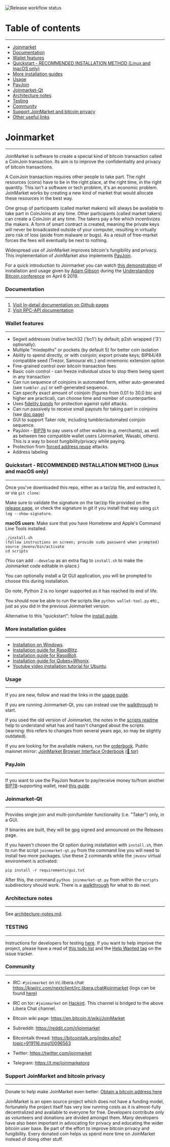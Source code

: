 ![Release workflow status](https://github.com/JoinMarket-Org/joinmarket-clientserver/actions/workflows/unittests.yml/badge.svg)

# Table of contents
---

* [Joinmarket](#joinmarket)
* [Documentation](#documentation)
* [Wallet features](#wallet-features)
* [Quickstart - RECOMMENDED INSTALLATION METHOD (Linux and macOS only)](#quickstart---recommended-installation-method-linux-and-macos-only)
* [More installation guides](#more-installation-guides)
* [Usage](#usage)
* [PayJoin](#payjoin)
* [Joinmarket-Qt](#joinmarket-qt)
* [Architecture notes](#architecture-notes)
* [Testing](#testing)
* [Community](#community)
* [Support JoinMarket and bitcoin privacy](#support-joinmarket-and-bitcoin-privacy)
* [Other useful links](#other-useful-links)


# Joinmarket
---

JoinMarket is software to create a special kind of bitcoin transaction called a CoinJoin transaction. Its aim is to improve the confidentiality and privacy of bitcoin transactions.

A CoinJoin transaction requires other people to take part. The right resources (coins) have to be in the right place, at the right time, in the right quantity. This isn't a software or tech problem, it's an economic problem. JoinMarket works by creating a new kind of market that would allocate these resources in the best way.

One group of participants (called market makers) will always be available to take part in CoinJoins at any time. Other participants (called market takers) can create a CoinJoin at any time. The takers pay a fee which incentivizes the makers. A form of smart contract is created, meaning the private keys will never be broadcasted outside of your computer, resulting in virtually zero risk of loss (aside from malware or bugs). As a result of free-market forces the fees will eventually be next to nothing.

Widespread use of JoinMarket improves bitcoin's fungibility and privacy. This implementation of JoinMarket also implements [PayJoin](https://en.bitcoin.it/wiki/PayJoin).

For a quick introduction to Joinmarket you can watch [this demonstration](https://youtu.be/hwmvZVQ4C4M) of installation and usage given by [Adam Gibson](https://github.com/AdamISZ) during the [Understanding Bitcoin conference](https://understandingbtc.com/) on April 6 2019.

### Documentation
---

1. [Visit In-detail documentation on Github pages](https://joinmarket-org.github.io/joinmarket-clientserver/)
2. [Visit RPC-API documentation](https://joinmarket-org.github.io/joinmarket-clientserver/api/)

### Wallet features
---

* Segwit addresses (native bech32 ('bc1') by default; p2sh wrapped ('3') optionally).
* Multiple "mixdepths" or pockets (by default 5) for better coin isolation
* Ability to spend directly, or with coinjoin; export private keys; BIP84/49 compatible seed (Trezor, Samourai etc.) and mnemonic extension option
* Fine-grained control over bitcoin transaction fees
* Basic coin control - can freeze individual utxos to stop them being spent in any transaction
* Can run sequence of coinjoins in automated form, either auto-generated (see `tumbler.py`) or self-generated sequence.
* Can specify exact amount of coinjoin (figures from 0.01 to 30.0 btc and higher are practical), can choose time and number of counterparties
* Uses [fidelity bonds](docs/fidelity-bonds.md) for protection against sybil attacks.
* Can run passively to receive small payouts for taking part in coinjoins (see [doc page](docs/YIELDGENERATOR.md))
* GUI to support Taker role, including tumbler/automated coinjoin sequence.
* PayJoin - [BIP78](https://github.com/bitcoin/bips/blob/master/bip-0078.mediawiki) to pay users of other wallets (e.g. merchants), as well as between two compatible wallet users (Joinmarket, Wasabi, others). This is a way to boost fungibility/privacy while paying.
* Protection from [forced address reuse](https://en.bitcoin.it/wiki/Privacy#Forced_address_reuse) attacks.
* Address labeling

### Quickstart - RECOMMENDED INSTALLATION METHOD (Linux and macOS only)
---


Once you've downloaded this repo, either as a tar/zip file, and extracted it, or via `git clone`:

Make sure to validate the signature on the tar/zip file provided on the [release page](https://github.com/Joinmarket-Org/joinmarket-clientserver/releases),
or check the signature in git if you install that way using `git log --show-signature`.

**macOS users**: Make sure that you have Homebrew and Apple's Command Line Tools installed.

    ./install.sh
    (follow instructions on screen; provide sudo password when prompted)
    source jmvenv/bin/activate
    cd scripts

(You can add `--develop` as an extra flag to `install.sh` to make the Joinmarket code editable in-place.)

You can optionally install a Qt GUI application, you will be prompted to choose this during installation.

Do note, Python 2 is no longer supported as it has reached its end of life.

You should now be able to run the scripts like `python wallet-tool.py` etc., just as you did in the previous Joinmarket version.

Alternative to this "quickstart": follow the [install guide](docs/INSTALL.md).

### More installation guides
---


* [Installation on Windows](docs/INSTALL.md#installation-on-windows).
* [Installation guide for RaspiBlitz](https://github.com/openoms/bitcoin-tutorials/blob/master/joinmarket/README.md).
* [Installation guide for RaspiBolt](https://github.com/kristapsk/raspibolt-extras/blob/master/joinmarket.md).
* [Installation guide for Qubes+Whonix](https://github.com/qubenix/qubes-whonix-bitcoin/blob/master/1_joinmarket.md).
* [Youtube video installation tutorial for Ubuntu](https://www.youtube.com/watch?v=zTCC86IUzWo).

### Usage
---


If you are new, follow and read the links in the [usage guide](docs/USAGE.md).

If you are running Joinmarket-Qt, you can instead use the [walkthrough](docs/JOINMARKET-QT-GUIDE.md) to start.

If you used the old version of Joinmarket, the notes in the [scripts readme](scripts/README.md) help to understand what has and hasn't changed about the scripts (warning: this refers to changes from several years ago, so may be slightly outdated).

If you are looking for the available makers, run the [orderbook](docs/orderbook.md).
Public mainnet mirror: [JoinMarket Browser Interface Orderbook](https://nixbitcoin.org/orderbook) [(🧅 tor)](http://qvzlxbjvyrhvsuyzz5t63xx7x336dowdvt7wfj53sisuun4i4rdtbzid.onion/orderbook)

### PayJoin
---


If you want to use the PayJoin feature to pay/receive money to/from another [BIP78]((https://github.com/bitcoin/bips/blob/master/bip-0078.mediawiki))-supporting wallet, read [this guide](docs/PAYJOIN.md).

### Joinmarket-Qt
---

Provides single join and multi-join/tumbler functionality (i.e. "Taker") only, in a GUI.

If binaries are built, they will be gpg signed and announced on the Releases page.

If you haven't chosen the Qt option during installation with `install.sh`, then to run the script `joinmarket-qt.py` from the command line you will need to install two more packages.  Use these 2 commands while the `jmvenv` virtual environment is activated:

```
pip install -r requirements/gui.txt
```
After this, the command `python joinmarket-qt.py` from within the `scripts` subdirectory should work.
There is a [walkthrough](docs/JOINMARKET-QT-GUIDE.md) for what to do next.

### Architecture notes
---

See [architecture-notes.md](docs/architecture-notes.md).

### TESTING
---

Instructions for developers for testing [here](docs/TESTING.md). If you want to help improve the project, please have a read of [this todo list](docs/TODO.md) and the [Help Wanted tag](https://github.com/JoinMarket-Org/joinmarket-clientserver/issues?q=is%3Aissue+is%3Aopen+label%3A%22help+wanted%22) on the issue tracker.

### Community
---

+ IRC: `#joinmarket` on irc.libera.chat https://kiwiirc.com/nextclient/irc.libera.chat#joinmarket (logs can be found [here](https://gnusha.org/joinmarket/))

+ IRC on tor: `#joinmarket` on [Hackint](https://www.hackint.org/). This channel is bridged to the above Libera Chat channel.

+ Bitcoin wiki page: https://en.bitcoin.it/wiki/JoinMarket

+ Subreddit: https://reddit.com/r/joinmarket

+ Bitcointalk thread: https://bitcointalk.org/index.php?topic=919116.msg10096563

+ Twitter: https://twitter.com/joinmarket

+ Telegram: https://t.me/joinmarketorg

### Support JoinMarket and bitcoin privacy
---

Donate to help make JoinMarket even better: [Obtain a bitcoin address here](https://bitcoinprivacy.me/joinmarket-donations)

JoinMarket is an open source project which does not have a funding model, fortunately the project itself has very low running costs as it is almost-fully decentralized and available to everyone for free. Developers contribute only as volunteers and donations are divided amongst them. Many developers have also been important in advocating for privacy and educating the wider bitcoin user base. Be part of the effort to improve bitcoin privacy and fungibility. Every donated coin helps us spend more time on JoinMarket instead of doing other stuff.

